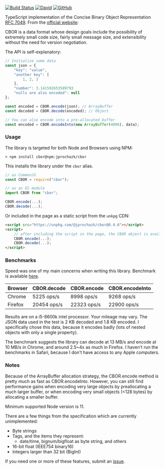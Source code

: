 [![Build Status](https://travis-ci.com/jprochazk/cbor.svg?branch=master)](https://travis-ci.com/jprochazk/cbor)
[![David](https://img.shields.io/david/dev/jprochazk/cbor)](https://github.com/jprochazk/cbor/blob/master/package.json)
[![GitHub](https://img.shields.io/github/license/jprochazk/cbor)](https://github.com/jprochazk/cbor/blob/master/LICENSE)

TypeScript implementation of the Concise Binary Object Representation [RFC 7049](https://tools.ietf.org/html/rfc7049). From the [official website](http://cbor.io/):

CBOR is a data format whose design goals include the possibility of extremely small code size, fairly small message size, and extensibility without the need for version negotiation.

The API is self-explanatory:
```js
// Initialize some data
const json = {
    "key": "value",
    "another key": [
        1, 2, 3
    ],
    "number": 3.141592653589793
    "nulls are also encoded": null
};

const encoded = CBOR.encode(json); // ArrayBuffer
const decoded = CBOR.decode(encoded); // Object

// You can also encode into a pre-allocated buffer
const encoded = CBOR.encodeInto(new ArrayBuffer(4096), data);
```

### Usage

The library is targeted for both Node and Browsers using NPM:
```
> npm install cbor@npm:jprochazk/cbor
```
This installs the library under the `cbor` alias.

```js
// as CommonJS
const CBOR = require("cbor");

// as an ES module
import CBOR from "cbor";

CBOR.encode(...);
CBOR.decode(...);
```

Or included in the page as a static script from the `unkpg` CDN:

```html
<script src="https://unpkg.com/@jprochazk/cbor@0.4.6"></script>
<script>
    // after including the script in the page, the CBOR object is available globally
    CBOR.encode(...);
    CBOR.decode(...);
</script>
```

### Benchmarks

Speed was one of my main concerns when writing this library. Benchmark is available [here](https://jsbench.me/krkdop8101/1).

| Browser | CBOR.decode | CBOR.encode | CBOR.encodeInto |
| :------ | :---------- | :---------- | :-------------- |
| Chrome  | 5225 ops/s  | 8998 ops/s  | 9268 ops/s      |
| Firefox | 20454 ops/s | 22323 ops/s | 22900 ops/s     |

Results are on a i5-8600k intel processor. Your mileage may vary. The JSON data used in the test is 2 KB decoded and 1.8 KB encoded. I specifically chose this data, because it encodes badly (lots of nested objects with only a single property).

The benchmark suggests the library can decode at 13 MB/s and encode at 10 MB/s in Chrome, and around 2.5~4x as much in Firefox. I haven't run the benchmarks in Safari, because I don't have access to any Apple computers.

### Notes

Because of the ArrayBuffer allocation strategy, the CBOR.encode method is pretty much as fast as CBOR.encodeInto. However, you can still find performance gains when encoding very large objects by preallocating a much larger buffer, or when encoding very small objects (<128 bytes) by allocating a smaller buffer.

Minimum supported Node version is 11.

There are a few things from the specification which are currently unimplemented:

-   Byte strings
-   Tags, and the items they represent:
    -   date/time, bignum/bigfloat as byte string, and others
-   16-bit float (IEEE754 binary16)
-   Integers larger than 32 bit (BigInt)

If you need one or more of these features, submit an [issue](https://github.com/jprochazk/cbor/issues).
